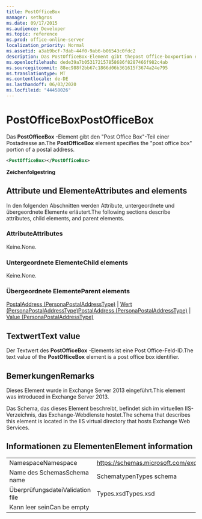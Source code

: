 ```yaml
---
title: PostOfficeBox
manager: sethgros
ms.date: 09/17/2015
ms.audience: Developer
ms.topic: reference
ms.prod: office-online-server
localization_priority: Normal
ms.assetid: a3ab9bcf-7dab-44f0-9ab6-b06543c0fdc2
description: Das PostOfficeBox-Element gibt thepost Office-boxportion einer Postadresse an.
ms.openlocfilehash: dede39a7b053172157858686f8287466f982c4ab
ms.sourcegitcommit: 88ec988f2bb67c1866d06b361615f3674a24e795
ms.translationtype: MT
ms.contentlocale: de-DE
ms.lasthandoff: 06/03/2020
ms.locfileid: "44458026"
---
```

# <a name="postofficebox"></a><span data-ttu-id="68fcc-103">PostOfficeBox</span><span class="sxs-lookup"><span data-stu-id="68fcc-103">PostOfficeBox</span></span>

<span data-ttu-id="68fcc-104">Das **PostOfficeBox** -Element gibt den "Post Office Box"-Teil einer Postadresse an.</span><span class="sxs-lookup"><span data-stu-id="68fcc-104">The **PostOfficeBox** element specifies the "post office box" portion of a postal address.</span></span> 
  
```XML
<PostOfficeBox></PostOfficeBox>
```

 <span data-ttu-id="68fcc-105">**Zeichenfolge**</span><span class="sxs-lookup"><span data-stu-id="68fcc-105">**string**</span></span>
## <a name="attributes-and-elements"></a><span data-ttu-id="68fcc-106">Attribute und Elemente</span><span class="sxs-lookup"><span data-stu-id="68fcc-106">Attributes and elements</span></span>

<span data-ttu-id="68fcc-107">In den folgenden Abschnitten werden Attribute, untergeordnete und übergeordnete Elemente erläutert.</span><span class="sxs-lookup"><span data-stu-id="68fcc-107">The following sections describe attributes, child elements, and parent elements.</span></span>
  
### <a name="attributes"></a><span data-ttu-id="68fcc-108">Attribute</span><span class="sxs-lookup"><span data-stu-id="68fcc-108">Attributes</span></span>

<span data-ttu-id="68fcc-109">Keine.</span><span class="sxs-lookup"><span data-stu-id="68fcc-109">None.</span></span>
  
### <a name="child-elements"></a><span data-ttu-id="68fcc-110">Untergeordnete Elemente</span><span class="sxs-lookup"><span data-stu-id="68fcc-110">Child elements</span></span>

<span data-ttu-id="68fcc-111">Keine.</span><span class="sxs-lookup"><span data-stu-id="68fcc-111">None.</span></span>
  
### <a name="parent-elements"></a><span data-ttu-id="68fcc-112">Übergeordnete Elemente</span><span class="sxs-lookup"><span data-stu-id="68fcc-112">Parent elements</span></span>

<span data-ttu-id="68fcc-113">[PostalAddress (PersonaPostalAddressType)](postaladdress-personapostaladdresstype.md)  |  [Wert (PersonaPostalAddressType)](value-personapostaladdresstype.md)</span><span class="sxs-lookup"><span data-stu-id="68fcc-113">[PostalAddress (PersonaPostalAddressType)](postaladdress-personapostaladdresstype.md) | [Value (PersonaPostalAddressType)](value-personapostaladdresstype.md)</span></span>
  
## <a name="text-value"></a><span data-ttu-id="68fcc-114">Textwert</span><span class="sxs-lookup"><span data-stu-id="68fcc-114">Text value</span></span>

<span data-ttu-id="68fcc-115">Der Textwert des **PostOfficeBox** -Elements ist eine Post Office-Feld-ID.</span><span class="sxs-lookup"><span data-stu-id="68fcc-115">The text value of the **PostOfficeBox** element is a post office box identifier.</span></span> 
  
## <a name="remarks"></a><span data-ttu-id="68fcc-116">Bemerkungen</span><span class="sxs-lookup"><span data-stu-id="68fcc-116">Remarks</span></span>

<span data-ttu-id="68fcc-117">Dieses Element wurde in Exchange Server 2013 eingeführt.</span><span class="sxs-lookup"><span data-stu-id="68fcc-117">This element was introduced in Exchange Server 2013.</span></span>
  
<span data-ttu-id="68fcc-118">Das Schema, das dieses Element beschreibt, befindet sich im virtuellen IIS-Verzeichnis, das Exchange-Webdienste hostet.</span><span class="sxs-lookup"><span data-stu-id="68fcc-118">The schema that describes this element is located in the IIS virtual directory that hosts Exchange Web Services.</span></span>
  
## <a name="element-information"></a><span data-ttu-id="68fcc-119">Informationen zu Elementen</span><span class="sxs-lookup"><span data-stu-id="68fcc-119">Element information</span></span>

|||
|:-----|:-----|
|<span data-ttu-id="68fcc-120">Namespace</span><span class="sxs-lookup"><span data-stu-id="68fcc-120">Namespace</span></span>  <br/> |https://schemas.microsoft.com/exchange/services/2006/types  <br/> |
|<span data-ttu-id="68fcc-121">Name des Schemas</span><span class="sxs-lookup"><span data-stu-id="68fcc-121">Schema name</span></span>  <br/> |<span data-ttu-id="68fcc-122">Schematypen</span><span class="sxs-lookup"><span data-stu-id="68fcc-122">Types schema</span></span>  <br/> |
|<span data-ttu-id="68fcc-123">Überprüfungsdatei</span><span class="sxs-lookup"><span data-stu-id="68fcc-123">Validation file</span></span>  <br/> |<span data-ttu-id="68fcc-124">Types.xsd</span><span class="sxs-lookup"><span data-stu-id="68fcc-124">Types.xsd</span></span>  <br/> |
|<span data-ttu-id="68fcc-125">Kann leer sein</span><span class="sxs-lookup"><span data-stu-id="68fcc-125">Can be empty</span></span>  <br/> ||
   

